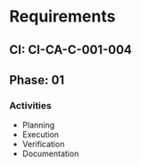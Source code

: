 # Requirements

## CI: CI-CA-C-001-004
## Phase: 01

### Activities
- Planning
- Execution
- Verification
- Documentation
